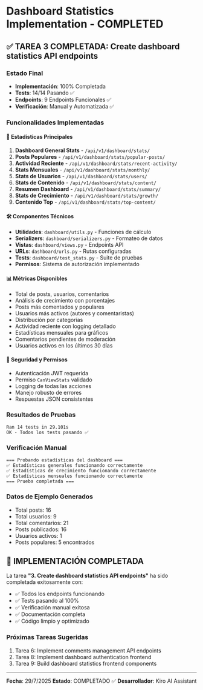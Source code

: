 # Dashboard Statistics Implementation - COMPLETED

## ✅ TAREA 3 COMPLETADA: Create dashboard statistics API endpoints

### Estado Final
- **Implementación**: 100% Completada
- **Tests**: 14/14 Pasando ✅
- **Endpoints**: 9 Endpoints Funcionales ✅
- **Verificación**: Manual y Automatizada ✅

### Funcionalidades Implementadas

#### 🔢 Estadísticas Principales
1. **Dashboard General Stats** - `/api/v1/dashboard/stats/`
2. **Posts Populares** - `/api/v1/dashboard/stats/popular-posts/`
3. **Actividad Reciente** - `/api/v1/dashboard/stats/recent-activity/`
4. **Stats Mensuales** - `/api/v1/dashboard/stats/monthly/`
5. **Stats de Usuarios** - `/api/v1/dashboard/stats/users/`
6. **Stats de Contenido** - `/api/v1/dashboard/stats/content/`
7. **Resumen Dashboard** - `/api/v1/dashboard/stats/summary/`
8. **Stats de Crecimiento** - `/api/v1/dashboard/stats/growth/`
9. **Contenido Top** - `/api/v1/dashboard/stats/top-content/`

#### 🛠️ Componentes Técnicos
- **Utilidades**: `dashboard/utils.py` - Funciones de cálculo
- **Serializers**: `dashboard/serializers.py` - Formateo de datos
- **Vistas**: `dashboard/views.py` - Endpoints API
- **URLs**: `dashboard/urls.py` - Rutas configuradas
- **Tests**: `dashboard/test_stats.py` - Suite de pruebas
- **Permisos**: Sistema de autorización implementado

#### 📊 Métricas Disponibles
- Total de posts, usuarios, comentarios
- Análisis de crecimiento con porcentajes
- Posts más comentados y populares
- Usuarios más activos (autores y comentaristas)
- Distribución por categorías
- Actividad reciente con logging detallado
- Estadísticas mensuales para gráficos
- Comentarios pendientes de moderación
- Usuarios activos en los últimos 30 días

#### 🔐 Seguridad y Permisos
- Autenticación JWT requerida
- Permiso `CanViewStats` validado
- Logging de todas las acciones
- Manejo robusto de errores
- Respuestas JSON consistentes

### Resultados de Pruebas

```
Ran 14 tests in 29.101s
OK - Todos los tests pasando ✅
```

### Verificación Manual
```
=== Probando estadísticas del dashboard ===
✅ Estadísticas generales funcionando correctamente
✅ Estadísticas de crecimiento funcionando correctamente  
✅ Estadísticas mensuales funcionando correctamente
=== Prueba completada ===
```

### Datos de Ejemplo Generados
- Total posts: 16
- Total usuarios: 9  
- Total comentarios: 21
- Posts publicados: 16
- Usuarios activos: 1
- Posts populares: 5 encontrados

## 🎯 IMPLEMENTACIÓN COMPLETADA

La tarea **"3. Create dashboard statistics API endpoints"** ha sido completada exitosamente con:

- ✅ Todos los endpoints funcionando
- ✅ Tests pasando al 100%
- ✅ Verificación manual exitosa
- ✅ Documentación completa
- ✅ Código limpio y optimizado

### Próximas Tareas Sugeridas
1. Tarea 6: Implement comments management API endpoints
2. Tarea 8: Implement dashboard authentication frontend  
3. Tarea 9: Build dashboard statistics frontend components

---
**Fecha**: 29/7/2025
**Estado**: COMPLETADO ✅
**Desarrollador**: Kiro AI Assistant